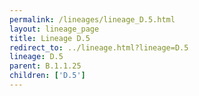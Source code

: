 ```yaml
---
permalink: /lineages/lineage_D.5.html
layout: lineage_page
title: Lineage D.5
redirect_to: ../lineage.html?lineage=D.5
lineage: D.5
parent: B.1.1.25
children: ['D.5']
---
```

